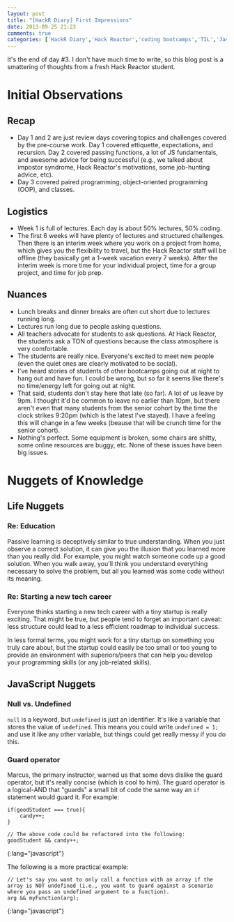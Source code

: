 ```yaml
---
layout: post
title: "[HackR Diary] First Impressions"
date: 2013-09-25 21:23
comments: true
categories: ['HackR Diary','Hack Reactor','coding bootcamps','TIL','JavaScript']
---
```


It's the end of day #3. I don't have much time to write, so this blog post is a smattering of thoughts from a fresh Hack Reactor student.

# Initial Observations

## Recap

- Day 1 and 2 are just review days covering topics and challenges covered by the pre-course work. Day 1 covered ettiquette, expectations, and recursion. Day 2 covered passing functions, a lot of JS fundamentals, and awesome advice for being successful (e.g., we talked about impostor syndrome, Hack Reactor's motivations, some job-hunting advice, etc).
- Day 3 covered paired programming, object-oriented programming (OOP), and classes.

## Logistics

- Week 1 is full of lectures. Each day is about 50% lectures, 50% coding.
- The first 6 weeks will have plenty of lectures and structured challenges. Then there is an interim week where you work on a project from home, which gives you the flexibility to travel, but the Hack Reactor staff will be offline (they basically get a 1-week vacation every 7 weeks). After the interim week is more time for your individual project, time for a group project, and time for job prep.

## Nuances

- Lunch breaks and dinner breaks are often cut short due to lectures running long.
- Lectures run long due to people asking questions.
- All teachers advocate for students to ask questions. At Hack Reactor, the students ask a TON of questions because the class atmosphere is very comfortable.
- The students are really nice. Everyone's excited to meet new people (even the quiet ones are clearly motivated to be social).
- I've heard stories of students of other bootcamps going out at night to hang out and have fun. I could be wrong, but so far it seems like there's no time/energy left for going out at night.
- That said, students don't stay here that late (so far). A lot of us leave by 9pm. I thought it'd be common to leave no earlier than 10pm, but there aren't even that many students from the senior cohort by the time the clock strikes 9:20pm (which is the latest I've stayed). I have a feeling this will change in a few weeks (beause that will be crunch time for the senior cohort).
- Nothing's perfect. Some equipment is broken, some chairs are shitty, some online resources are buggy, etc. None of these issues have been big issues.

# Nuggets of Knowledge

## Life Nuggets

### Re: **Education**

Passive learning is deceptively similar to true understanding. When you just observe a correct solution, it can give you the illusion that you learned more than you really did. For example, you might watch someone code up a good solution. When you walk away, you'll think you understand everything necessary to solve the problem, but all you learned was some code without its meaning.

### Re: **Starting a new tech career**

Everyone thinks starting a new tech career with a tiny startup is really exciting. That might be true, but people tend to forget an important caveat: less structure could lead to a less efficient roadmap to individual success.

In less formal terms, you might work for a tiny startup on something you truly care about, but the startup could easily be too small or too young to provide an environment with superiors/peers that can help you develop your programming skills (or any job-related skills).

## JavaScript Nuggets

### Null vs. Undefined

`null` is a keyword, but `undefined` is just an identifier. It's like a variable that stores the value of `undefined`. This means you could write `undefined = 1;` and use it like any other variable, but things could get really messy if you do this.

### Guard operator

Marcus, the primary instructor, warned us that some devs dislike the guard operator, but it's really concise (which is cool to him). The guard operator is a logical-AND that "guards" a small bit of code the same way an `if` statement would guard it. For example:

~~~
if(goodStudent === true){
	candy++;
}

// The above code could be refactored into the following:
goodStudent && candy++;
~~~
{:lang="javascript"}

The following is a more practical example:

~~~
// Let's say you want to only call a function with an array if the array is NOT undefined (i.e., you want to guard against a scenario where you pass an undefined argument to a function).
arg && myFunction(arg);
~~~
{:lang="javascript"}